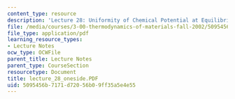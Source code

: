 ```yaml
---
content_type: resource
description: 'Lecture 28: Uniformity of Chemical Potential at Equilibrium'
file: /media/courses/3-00-thermodynamics-of-materials-fall-2002/5095456b7171d72056b09ff35a5e4e55_lecture_28_oneside.PDF
file_type: application/pdf
learning_resource_types:
- Lecture Notes
ocw_type: OCWFile
parent_title: Lecture Notes
parent_type: CourseSection
resourcetype: Document
title: lecture_28_oneside.PDF
uid: 5095456b-7171-d720-56b0-9ff35a5e4e55
---
```

